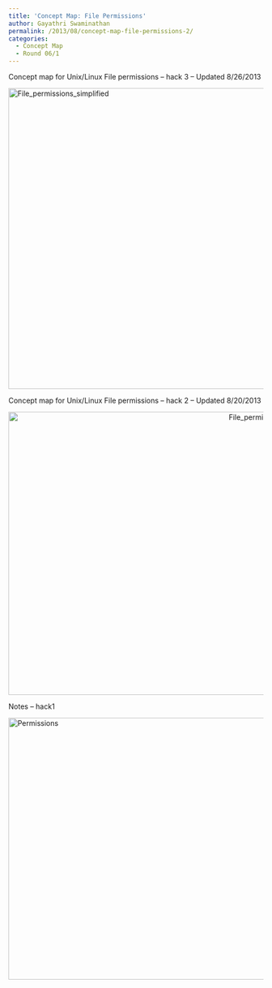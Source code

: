 ```yaml
---
title: 'Concept Map: File Permissions'
author: Gayathri Swaminathan
permalink: /2013/08/concept-map-file-permissions-2/
categories:
  - Concept Map
  - Round 06/1
---
```

Concept map for Unix/Linux File permissions &#8211; hack 3 &#8211; Updated 8/26/2013

[<img class="aligncenter size-full wp-image-4122" alt="File_permissions_simplified" src="http://teaching.software-carpentry.org/wp-content/uploads/2013/08/File_permissions_2.png" width="1024" height="593" />][1]

Concept map for Unix/Linux File permissions &#8211; hack 2 &#8211; Updated 8/20/2013

<p style="text-align: center;">
  <a href="http://teaching.software-carpentry.org/wp-content/uploads/2013/08/File_permissions.png"><img class="aligncenter  wp-image-4026" alt="File_permissions" src="http://teaching.software-carpentry.org/wp-content/uploads/2013/08/File_permissions.png" width="965" height="558" /></a>
</p>

Notes &#8211; hack1

[<img class="aligncenter size-large wp-image-3937" alt="Permissions" src="http://teaching.software-carpentry.org/wp-content/uploads/2013/08/20130818_162304-1024x748.jpg" width="707" height="516" />][2]

&nbsp;

 [1]: http://teaching.software-carpentry.org/wp-content/uploads/2013/08/File_permissions_2.png
 [2]: http://teaching.software-carpentry.org/wp-content/uploads/2013/08/20130818_162304.jpg
